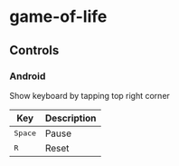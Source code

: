 # game-of-life

## Controls

### Android

Show keyboard by tapping top right corner

|       Key        | Description |
|------------------|-------------|
| <kbd>Space</kbd> | Pause       |
| <kbd>R</kbd>     | Reset       |